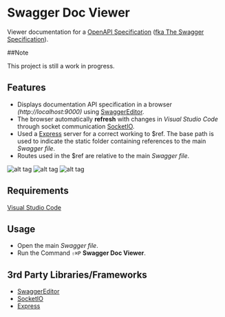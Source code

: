 # Swagger Doc Viewer

Viewer documentation for a [OpenAPI Specification](https://github.com/OAI/OpenAPI-Specification) ([fka The Swagger Specification](http://swagger.io/specification/)).

##Note

This project is still a work in progress.

## Features

* Displays documentation API specification in a browser *(http://localhost:9000)* using [SwaggerEditor](https://github.com/swagger-api/swagger-editor).
* The browser automatically **refresh** with changes in *Visual Studio Code* through socket communication [SocketIO](http://socket.io/).
* Used a [Express](http://expressjs.com/) server for a correct working to $ref. The base path is used to indicate the static folder containing references to the main *Swagger file*.
* Routes used in the $ref are relative to the main *Swagger file*.

![alt tag](https://github.com/mimarec/swagger-doc-viewer/blob/master/example1.png)
![alt tag](https://github.com/mimarec/swagger-doc-viewer/blob/master/example2.png)
![alt tag](https://github.com/mimarec/swagger-doc-viewer/blob/master/example3.png)

## Requirements

[Visual Studio Code](https://code.visualstudio.com)

## Usage

* Open the main *Swagger file*.
* Run the Command `⇧⌘P` **Swagger Doc Viewer**.

## 3rd Party Libraries/Frameworks

* [SwaggerEditor](https://github.com/swagger-api/swagger-editor)
* [SocketIO](http://socket.io/)
* [Express](http://expressjs.com/)
